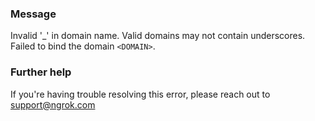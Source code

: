 
### Message
Invalid '_' in domain name. Valid domains may not contain underscores. Failed to bind the domain <code>&lt;DOMAIN&gt;</code>.

### Further help
If you're having trouble resolving this error, please reach out to [support@ngrok.com](mailto:support@ngrok.com?subject=Help%20with%20ERR_NGROK_355)

